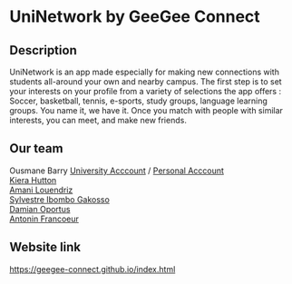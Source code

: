 # UniNetwork by GeeGee Connect
## Description
UniNetwork is an app made especially for making new connections with students all-around your own and nearby campus. The first step is to set your interests on your profile from a variety of selections the app offers : Soccer, basketball, tennis, e-sports, study groups, language learning groups. You name it, we have it. Once you match with people with similar interests, you can meet, and make new friends.
## Our team
Ousmane Barry [University Acccount](https://github.com/aousmanebarry) / [Personal Acccount](https://github.com/ousmanebarry) <br/>
[Kiera Hutton](https://github.com/KHutton1)<br/>
[Amani Louendriz](https://github.com/AmaniLouendriz)<br/>
[Sylvestre Ibombo Gakosso](https://github.com/Sylviedistribution)<br/>
[Damian Oportus](https://github.com/DamianOportus)<br/>
[Antonin Francoeur](https://github.com/antoninfrancoeur)<br/>

## Website link
https://geegee-connect.github.io/index.html
